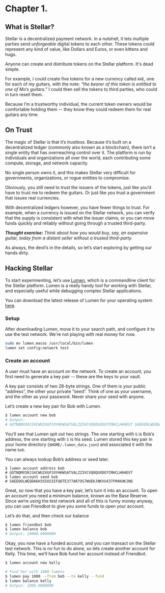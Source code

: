 # Chapter 1.

## What is Stellar?

Stellar is a decentralized payment network. In a nutshell, it lets multiple parties send *unforgeable*
digital tokens to each other. These tokens could represent any kind of value, like Dollars and Euros,
or even kittens and hugs.

Anyone can create and distribute tokens on the Stellar platform. It's dead simple.

For example, *I* could create five tokens for a new currency called `AXE`, one for each of my guitars,
with the note: *“the bearer of this token is entitled to one of Mo’s guitars.”* I could then sell 
the tokens to third parties, who could in turn resell them.

Because I’m a trustworthy individual, the current token owners would be comfortable holding them -- they
know they could redeem them for real guitars any time.


## On Trust

The magic of Stellar is that it’s *trustless*. Because it’s built on a decentralized ledger (commonly
also known as a blockchain), there isn’t a single entity that has overreaching control over it. The
platform is run by individuals and organizations all over the world, each contributing some compute,
storage, and network capacity.

No single person owns it, and this makes Stellar very difficult for governments, organizations, or
rogue entities to compromise.

Obviously, you still need to trust the issuers of the tokens, just like you’d have to trust me to
redeem the guitars. Or just like you trust a government that issues real currencies.

With decentralized ledgers however, you have fewer things to trust. For example, when a currency is
issued on the Stellar network, you can verify that the supply is consistent with what the issuer claims,
or you can move funds quickly and reliably without going through a trusted third-party.

***Thought
exercise:*** *Think about how you would buy, say, an expensive guitar, today from a distant seller without
a trusted third-party.*

As always, the devil’s in the details, so let’s start exploring by getting our hands dirty.

## Hacking Stellar

To start experimenting, let’s use [Lumen](http://github.com/0xfe/lumen), which is a commandline client for
the Stellar platform. Lumen is a really handy tool for working with Stellar, and especially useful while
debugging complex Stellar applications.

You can download the latest release of Lumen for your operating system [here](https://github.com/0xfe/lumen/releases).

### Setup

After downloading Lumen, move it to your search path, and configure it to use the test network. We're not
playing with real money for now.

```sh
sudo mv lumen.macos /usr/local/bin/lumen
lumen set config:network test
```

### Create an account
A user must have an account on the network. To create an account, you first need to generate a key pair -- these
are the keys to your vault.

A key pair consists of two 28-byte strings. One of them is your public “address”, the other your private “seed”.
Think of one as your username, and the other as your password. Never share your seed with anyone.

Let’s create a new key pair for Bob with Lumen.

```sh
$ lumen account new bob
# Output:
# GDTNQMX5RJ34CWU2XGPJOYHKWSATVALZZ3VCVQOQUXDO7CMHCLH6HDST SAEEOOLWEQDA6H3S5US3IFQ6TE377AR7OS7WUEKJNKVU437FM4KHKJNQ
```

You’ll see that Lumen spit out two strings. The one starting with `G` is Bob’s address, the one starting with `S`
is his seed. Lumen stored this key pair in your home directory (`$HOME/.lumen_data.json`) and associated it with
the name `bob`.

You can always lookup Bob’s address or seed later.

```
$ lumen account address bob
# GDTNQMX5RJ34CWU2XGPJOYHKWSATVALZZ3VCVQOQUXDO7CMHCLH6HDST
$ lumen account seed bob
# SAEEOOLWEQDA6H3S5US3IFQ6TE377AR7OS7WUEKJNKVU437FM4KHKJNQ

```

Great, so now that you have a key pair, let’s turn it into an account. To open an account you need a minimum balance,
known as the Base Reserve. Since we’re using the test network and all of this is funny money anyway, you can use
Friendbot to give you some funds to open your account.

Let’s do that, and then check our balance

```sh
$ lumen friendbot bob
$ lumen balance bob
# Output: 10000.0000000
```

Okay, you now have a funded account, and you can transact on the Stellar test network. This is no fun to do alone, so
lets create another account for Kelly. This time, we’ll have Bob fund her account instead of Friendbot.

```sh
$ lumen account new kelly

# Fund her with 1000 lumens
$ lumen pay 1000 --from bob --to kelly --fund
$ lumen balance kelly
# Output: 1000.0000000
```
